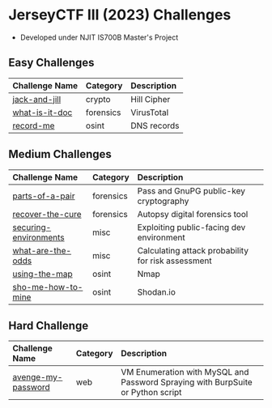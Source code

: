 # JerseyCTF III (2023) Challenges
* Developed under NJIT IS700B Master's Project

## Easy Challenges
| Challenge Name | Category | Description
|:-- |:-- |:--
| [jack-and-jill](apache-logs) | crypto | Hill Cipher
| [what-is-it-doc](what-is-it-doc) | forensics | VirusTotal
| [record-me](record-me) | osint | DNS records

## Medium Challenges
| Challenge Name | Category | Description
|:-- |:-- |:--
| [parts-of-a-pair](parts-of-a-pair) | forensics | Pass and GnuPG public-key cryptography 
| [recover-the-cure](recover-the-cure) | forensics | Autopsy digital forensics tool
| [securing-environments](securing-environments) | misc | Exploiting public-facing dev environment
| [what-are-the-odds](what-are-the-odds) | misc | Calculating attack probability for risk assessment
| [using-the-map](using-the-map) | osint | Nmap
| [sho-me-how-to-mine](sho-me-how-to-mine) | osint | Shodan.io

## Hard Challenge
| Challenge Name | Category | Description
|:-- |:-- |:--
| [avenge-my-password](avenge-my-password) | web | VM Enumeration with MySQL and Password Spraying with BurpSuite or Python script

